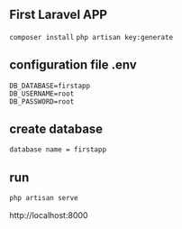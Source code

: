 ## First Laravel APP

`composer install`
`php artisan key:generate`

## configuration file .env

```
DB_DATABASE=firstapp
DB_USERNAME=root
DB_PASSWORD=root
```

## create database
`database name = firstapp`

## run 
```bash
php artisan serve
```

http://localhost:8000
